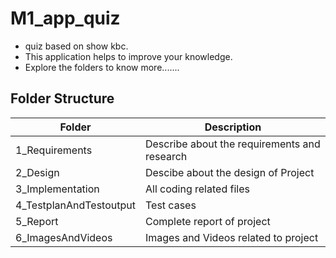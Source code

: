# M1_app_quiz
- quiz based on show kbc.
- This application helps to improve your knowledge. 
- Explore the folders to know more.......
## Folder Structure

| Folder            | Description                                  |
| ----------------- | -------------------------------------------- |
| 1_Requirements    | Describe about the requirements and research |
| 2_Design          | Descibe about the design of Project          |
| 3_Implementation  | All coding related files                     |
| 4_TestplanAndTestoutput        | Test cases                                   |
| 5_Report        | Complete report of project                   |
| 6_ImagesAndVideos | Images and Videos related to project         |
